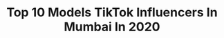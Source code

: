 ---
title: Top 10 Models TikTok Influencers In Mumbai In 2020
description: >-
  Find top models TikTok influencers in Mumbai in 2020. Most popular hashtags: #love #punjabi #mumbai #workout.
platform: TikTok
profiles:
  - username: "manmeet4you"
    fullname: >-
      Manmeet Singh 
    location: "India"
    followers: 25714
    engagement: 1367
    commentsToLikes: 0.122069
    id: ck8ae60fza3oa0j78f1xj22yi
    verified: false
    hashtags: "#loveforall, #supportdaughter, #party, #school"
  - username: "mr_faisu_07dk"
    fullname: >-
      TEAM 07
    location: "India"
    followers: 4831
    engagement: 1506
    commentsToLikes: 0.014825
    id: ckae645mvahf50i78flt94u3i
    verified: false
    hashtags: "#wohekbholi, #blooper, #tp, #brothers"
  - username: "yagnapunjabi"
    fullname: >-
      Yagna 
    location: "India"
    followers: 11737
    engagement: 1433
    commentsToLikes: 0.046013
    id: ck85cpykk2ww90j78uvga24yq
    verified: false
    hashtags: "#duet, #champibeats, #model, #stayathome"
  - username: "praveenparameswar24"
    fullname: >-
      Praveen Parameswar
    location: "India"
    followers: 9011
    engagement: 1554
    commentsToLikes: 0.024581
    id: ck9gpy0ly78p60j78xe9t8suq
    verified: false
    hashtags: "#comody, #wedding, #praveen1921, #mumbai"
  - username: "waseemthepowertrainer"
    fullname: >-
      WaseemTheTrainer
    location: "India"
    followers: 148116
    engagement: 1141
    commentsToLikes: 0.028880
    id: ck9eljcgsathw0j78d3x53hwr
    verified: false
    hashtags: "#baap, #swimming, #oldisgold, #bodybuilding"
  - username: "shwetajain303"
    fullname: >-
      🦁🦁સિંહણ🦁🦁
    location: "India"
    followers: 485794
    engagement: 629
    commentsToLikes: 0.031866
    id: cka7rgcpuev820i78ixuu5yid
    verified: false
    hashtags: "#ravinatondon, #ringroad, #cute, #sexylady"
  - username: "simran_sugarcoated"
    fullname: >-
      Simran Sugarcoated
    location: "India"
    followers: 13459
    engagement: 699
    commentsToLikes: 0.041145
    id: ck9k6wu122k6q0j788ad4yoiy
    verified: false
    hashtags: "#hair, #yaadpiyaki, #bikramyoga, #blue"
  - username: "jerry_rajpurohit"
    fullname: >-
      Gajendra Rajpurohit
    location: "India"
    followers: 61010
    engagement: 630
    commentsToLikes: 0.019591
    id: cka0mtnmfwr810i78y4qysm0x
    verified: false
    hashtags: "#fashionlover, #attitude, #oldsong, #panting"
  - username: "sammixixix___"
    fullname: >-
      🍃samiransari._🍃
    location: "India"
    followers: 650975
    engagement: 1420
    commentsToLikes: 0.004765
    id: ck8p1mx8ym1bu0j788rbls6gm
    verified: false
    hashtags: "#hayeremerimoto, #funny, #kuchkuchhotahai, #exnext"
  - username: "adnansk456"
    fullname: >-
      👊 S U P E R M A N 👊
    location: "India"
    followers: 1191818
    engagement: 919
    commentsToLikes: 0.008202
    id: ck9oi6raoeqoq0j786re51mla
    verified: false
    hashtags: "#absworkout, #trainyourlegs, #addy03army, #hott"
---